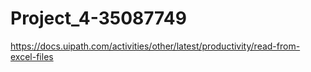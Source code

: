 # Project_4-35087749

https://docs.uipath.com/activities/other/latest/productivity/read-from-excel-files
